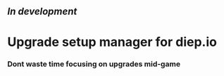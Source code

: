 ## *In development*
# Upgrade setup manager for diep.io
### Dont waste time focusing on upgrades mid-game